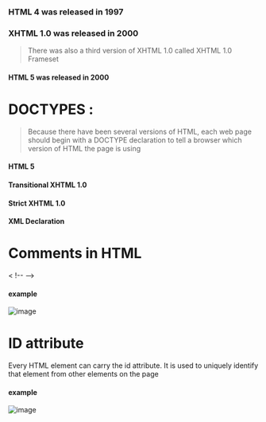 ### HTML 4 was released in 1997 
### XHTML 1.0 was released in 2000 
> There was also a third version
of XHTML 1.0 called XHTML
1.0 Frameset
#### HTML 5 was released in 2000

# DOCTYPES :
> Because there have been
several versions of HTML, each
web page should begin with a
DOCTYPE declaration to tell a
browser which version of HTML
the page is using

#### HTML 5

<!DOCTYPE html>
<!DOCTYPE html PUBLIC
"-//W3C//DTD

#### HTML 4

<!DOCTYPE html PUBLIC
"-//W3C//DTD HTML 4.01 Transitional//EN"
"http://www.w3.org/TR/html4/loose.dtd">

#### Transitional XHTML 1.0

<!DOCTYPE html PUBLIC
"-//W3C//DTD XHTML 1.0 Transitional//EN"
"http://www.w3.org/TR/xhtml1/DTD/
 xhtml1-transitional.dtd">
 
 #### Strict XHTML 1.0
 
 <!DOCTYPE html PUBLIC
"-//W3C//DTD XHTML 1.0 Strict//EN"
"http://www.w3.org/TR/xhtml1/DTD/
 xhtml1-strict.dtd">
 
 #### XML Declaration

<?xml version="1.0" ?>

# Comments in HTML

 < !-- -->

#### example 

![image](https://user-images.githubusercontent.com/44680406/109818279-8028bc00-7c3b-11eb-9572-1fb5cdb7d1ae.png)

# ID attribute 

Every HTML element can carry
the id attribute. It is used to
uniquely identify that element
from other elements on the
page 

#### example

![image](https://user-images.githubusercontent.com/44680406/109818950-3ab8be80-7c3c-11eb-987c-7d1528f81c91.png)



